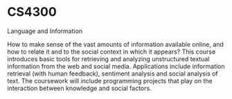 # CS4300
Language and Information

How to make sense of the vast amounts of information available online, and how to relate it and to the social context in which it appears? This course introduces basic tools for retrieving and analyzing unstructured textual information from the web and social media. Applications include information retrieval (with human feedback), sentiment analysis and social analysis of text. The coursework will include programming projects that play on the interaction between knowledge and social factors.
